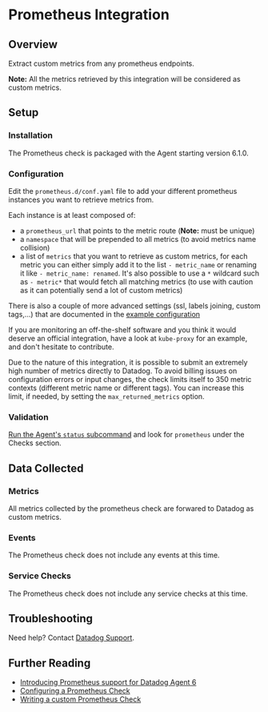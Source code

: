 # Prometheus Integration

## Overview

Extract custom metrics from any prometheus endpoints.

**Note:** All the metrics retrieved by this integration will be considered as custom metrics.

## Setup

### Installation

The Prometheus check is packaged with the Agent starting version 6.1.0.

### Configuration

Edit the `prometheus.d/conf.yaml` file to add your different prometheus instances you want to retrieve metrics from.

Each instance is at least composed of:

* a `prometheus_url` that points to the metric route (**Note:** must be unique)
* a `namespace` that will be prepended to all metrics (to avoid metrics name collision)
* a list of `metrics` that you want to retrieve as custom metrics, for each metric you can either simply add it to the list `- metric_name` or renaming it like `- metric_name: renamed`. It's also possible to use a `*` wildcard such as `- metric*` that would fetch all matching metrics (to use with caution as it can potentially send a lot of custom metrics)

There is also a couple of more advanced settings (ssl, labels joining, custom tags,...) that are documented in the [example configuration][2]

If you are monitoring an off-the-shelf software and you think it would deserve an official integration, have a look at `kube-proxy` for an example, and don't hesitate to contribute.

Due to the nature of this integration, it is possible to submit an extremely high number of metrics
directly to Datadog. To avoid billing issues on configuration errors or input changes, the check
limits itself to 350 metric contexts (different metric name or different tags). You can increase
this limit, if needed, by setting the `max_returned_metrics` option.

### Validation

[Run the Agent's `status` subcommand][1] and look for `prometheus` under the Checks section.

## Data Collected
### Metrics

All metrics collected by the prometheus check are forwared to Datadog as custom metrics.

### Events
The Prometheus check does not include any events at this time.

### Service Checks

The Prometheus check does not include any service checks at this time.

## Troubleshooting
Need help? Contact [Datadog Support][3].

## Further Reading

* [Introducing Prometheus support for Datadog Agent 6][4]
* [Configuring a Prometheus Check][5]
* [Writing a custom Prometheus Check][6]

[1]: https://docs.datadoghq.com/agent/faq/agent-status-and-information/
[2]: https://docs.datadoghq.com/agent/prometheus/
[3]: https://docs.datadoghq.com/help/
[4]: https://www.datadoghq.com/blog/monitor-prometheus-metrics/
[5]: https://docs.datadoghq.com/agent/prometheus/
[6]: https://docs.datadoghq.com/developers/prometheus/
